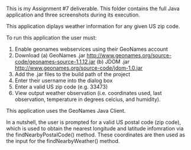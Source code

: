 This is my Assignment #7 deliverable.  This folder contains the full Java application and three screenshots during its execution.

This application diplays weather information for any given US zip code.

To run this application the user must:

1. Enable geonames webservices using their GeoNames account
2. Download (a) GeoNames .jar http://www.geonames.org/source-code/geonames-source-1.1.12.jar
            (b) JDOM .jar http://www.geonames.org/source-code/jdom-1.0.jar
3. Add the .jar files to the build path of the project
4. Enter their username into the dialog box
5. Enter a valid US zip code (e.g. 33473)
6. View output weather observation (i.e. coordinates used, last observation, temperature in degrees celcius, and humidity).


This application uses the GeoNames Java Client.

In a nutshell, the user is prompted for a valid US postal code (zip code), which is used to obtain the nearest longitude and latitude infomration via the findNearbyPostalCode() method.  These coordinates are then used as the input for the 
findNearbyWeather() method.
